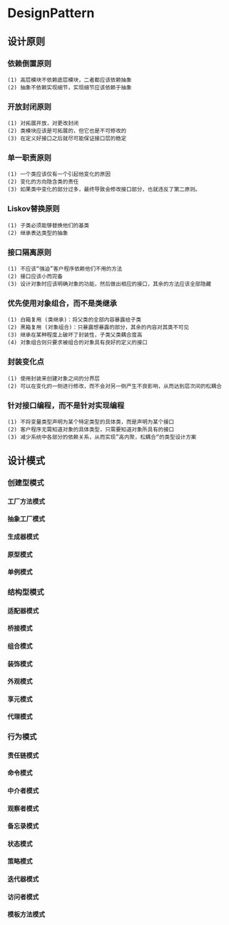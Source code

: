# DesignPattern

## 设计原则

### 依赖倒置原则
    (1) 高层模块不依赖底层模块，二者都应该依赖抽象
    (2) 抽象不依赖实现细节，实现细节应该依赖于抽象

### 开放封闭原则
    (1) 对拓展开放，对更改封闭
    (2) 类模块应该是可拓展的，但它也是不可修改的
    (3) 在定义好接口之后就尽可能保证接口层的稳定

### 单一职责原则
    (1) 一个类应该仅有一个引起他变化的原因
    (2) 变化的方向隐含类的责任
    (3) 如果类中变化的部分过多，最终导致会修改接口部分，也就违反了第二原则。

### Liskov替换原则
    (1) 子类必须能够替换他们的基类
    (2) 继承表达类型的抽象


### 接口隔离原则
    (1) 不应该“强迫”客户程序依赖他们不用的方法
    (2) 接口应该小而完备
    (3) 设计对象时应该明确对象的功能，然后做出相应的接口，其余的方法应该全部隐藏


### 优先使用对象组合，而不是类继承
    (1) 白箱复用 (类继承)：将父类的全部内容暴露给子类
    (2) 黑箱复用 (对象组合)：只暴露想暴露的部分，其余的内容对其类不可见
    (3) 继承在某种程度上破坏了封装性，子类父类耦合度高
    (4) 对象组合则只要求被组合的对象具有良好的定义的接口


### 封装变化点
    (1) 使用封装来创建对象之间的分界层
    (2) 可以在变化的一侧进行修改，而不会对另一侧产生不良影响，从而达到层次间的松耦合


### 针对接口编程，而不是针对实现编程
    (1) 不将变量类型声明为某个特定类型的具体类，而是声明为某个接口
    (2) 客户程序无需知道对象的具体类型，只需要知道对象所具有的接口
    (3) 减少系统中各部分的依赖关系，从而实现”高内聚，松耦合“的类型设计方案

## 设计模式

### 创建型模式

#### 工厂方法模式 

#### 抽象工厂模式 

#### 生成器模式 

#### 原型模式 

#### 单例模式 

### 结构型模式

#### 适配器模式 

#### 桥接模式 

#### 组合模式 

#### 装饰模式 

#### 外观模式 

#### 享元模式 

#### 代理模式 

### 行为模式

#### 责任链模式 

#### 命令模式 

#### 中介者模式 

#### 观察者模式 

#### 备忘录模式 

#### 状态模式 

#### 策略模式 

#### 迭代器模式 

#### 访问者模式 

#### 模板方法模式 
